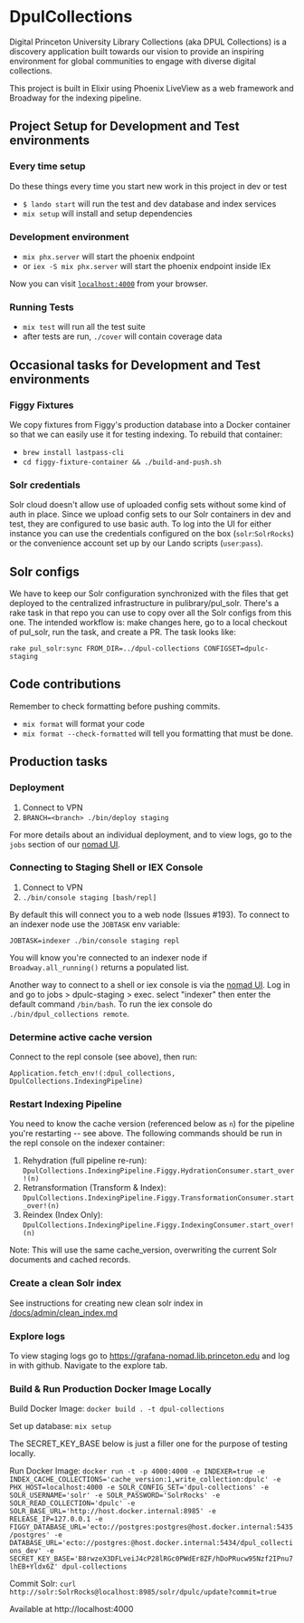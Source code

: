 # DpulCollections

Digital Princeton University Library Collections (aka DPUL Collections) is a discovery application built towards our vision to provide an inspiring environment for global communities to engage with diverse digital collections.

This project is built in Elixir using Phoenix LiveView as a web framework and Broadway for the indexing pipeline.

## Project Setup for Development and Test environments

### Every time setup

Do these things every time you start new work in this project in dev or test

- `$ lando start` will run the test and dev database and index services
- `mix setup` will install and setup dependencies

### Development environment

- `mix phx.server` will start the phoenix endpoint
- or `iex -S mix phx.server` will start the phoenix endpoint inside IEx

Now you can visit [`localhost:4000`](http://localhost:4000) from your browser.

### Running Tests

- `mix test` will run all the test suite
- after tests are run, `./cover` will contain coverage data

## Occasional tasks for Development and Test environments

### Figgy Fixtures

We copy fixtures from Figgy's production database into a Docker container so that we can easily use it for testing indexing. To rebuild that container:

- `brew install lastpass-cli`
- `cd figgy-fixture-container && ./build-and-push.sh`

### Solr credentials

Solr cloud doesn't allow use of uploaded config sets without some kind of auth in place. Since we upload config sets to our Solr containers in dev and test, they are configured to use basic auth. To log into the UI for either instance you can use the credentials configured on the box (`solr`:`SolrRocks`) or the convenience account set up by our Lando scripts (`user`:`pass`).

## Solr configs

We have to keep our Solr configuration synchronized with the files that get deployed to the centralized infrastructure in pulibrary/pul_solr. There's a rake task in that repo you can use to copy over all the Solr configs from this one. The intended workflow is: make changes here, go to a local checkout of pul_solr, run the task, and create a PR. The task looks like:

```
rake pul_solr:sync FROM_DIR=../dpul-collections CONFIGSET=dpulc-staging
```

## Code contributions

Remember to check formatting before pushing commits.

- `mix format` will format your code
- `mix format --check-formatted` will tell you formatting that must be done.

## Production tasks

### Deployment

1. Connect to VPN
1. `BRANCH=<branch> ./bin/deploy staging`

For more details about an individual deployment, and to view logs, go to the `jobs` section of our [nomad UI](nomad.lib.princeton.edu).

### Connecting to Staging Shell or IEX Console

1. Connect to VPN
1. `./bin/console staging [bash/repl]`

By default this will connect you to a web node (Issues #193). To connect to an indexer node use the `JOBTASK` env variable:

`JOBTASK=indexer ./bin/console staging repl`

You will know you're connected to an indexer node if `Broadway.all_running()` returns a populated list.

Another way to connect to a shell or iex console is via the [nomad UI](nomad.lib.princeton.edu). Log in and go to jobs > dpulc-staging > exec. select "indexer" then enter the default command `/bin/bash`. To run the iex console do `./bin/dpul_collections remote`.

### Determine active cache version

Connect to the repl console (see above), then run:

`Application.fetch_env!(:dpul_collections, DpulCollections.IndexingPipeline)`

### Restart Indexing Pipeline

You need to know the cache version (referenced below as `n`) for the pipeline you're restarting -- see above. The following commands should be run in the repl console on the indexer container:

1. Rehydration (full pipeline re-run): `DpulCollections.IndexingPipeline.Figgy.HydrationConsumer.start_over!(n)`
1. Retransformation (Transform & Index): `DpulCollections.IndexingPipeline.Figgy.TransformationConsumer.start_over!(n)`
1. Reindex (Index Only): `DpulCollections.IndexingPipeline.Figgy.IndexingConsumer.start_over!(n)`

Note: This will use the same cache_version, overwriting the current Solr documents and cached records.

### Create a clean Solr index

See instructions for creating new clean solr index in [/docs/admin/clean_index.md](/docs/admin/clean_index.md)

### Explore logs

To view staging logs go to https://grafana-nomad.lib.princeton.edu and log in with github. Navigate to the explore tab.

### Build & Run Production Docker Image Locally

Build Docker Image: `docker build . -t dpul-collections`

Set up database: `mix setup`

The SECRET_KEY_BASE below is just a filler one for the purpose of testing locally.

Run Docker Image: `docker run -t -p 4000:4000 -e INDEXER=true -e INDEX_CACHE_COLLECTIONS='cache_version:1,write_collection:dpulc' -e PHX_HOST=localhost:4000 -e SOLR_CONFIG_SET='dpul-collections' -e SOLR_USERNAME='solr' -e SOLR_PASSWORD='SolrRocks' -e SOLR_READ_COLLECTION='dpulc' -e SOLR_BASE_URL='http://host.docker.internal:8985' -e RELEASE_IP=127.0.0.1 -e FIGGY_DATABASE_URL='ecto://postgres:postgres@host.docker.internal:5435/postgres' -e DATABASE_URL='ecto://postgres:@host.docker.internal:5434/dpul_collections_dev' -e SECRET_KEY_BASE='B8rwzeX3DFLveiJ4cP28lRGc0PWdEr8ZF/hDoPRucw95Nzf2IPnu7lhEB+Yldx6Z' dpul-collections`

Commit Solr: `curl http://solr:SolrRocks@localhost:8985/solr/dpulc/update?commit=true`

Available at http://localhost:4000

